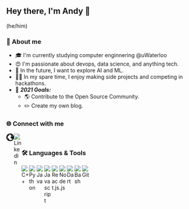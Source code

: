 ## Hey there, I'm Andy 👋

<!--[![Github](https://img.shields.io/github/followers/andyli11?label=Follow&style=social)](https://github.com/andyli11)
![visitors](https://visitor-badge.laobi.icu/badge?page_id=andyli11.andyli11)-->

(he/him)

### 👦 About me
- 🎓 I'm currently studying computer enginnering @uWaterloo
- 😍 I'm passionate about devops, data science, and anything tech.
- 🤖 In the future, I want to explore AI and ML.
- 👨‍💻 In my spare time, I enjoy making side projects and competing in hackathons.
- 💭 ***2021 Goals:***
  - 🌎 Contribute to the Open Source Community.
  - ✏️ Create my own blog.

### 🌐 Connect with me
[<img align="left" width="20px" src="https://raw.githubusercontent.com/iconic/open-iconic/master/svg/globe.svg" alt="website"/>][website]
<!--[<img align="left" width="20px" src="https://cdn.jsdelivr.net/npm/simple-icons@v3/icons/youtube.svg" alt="YouTube"/>][youtube]-->
[<img align="left" width="20px" src="https://cdn.jsdelivr.net/npm/simple-icons@v3/icons/linkedin.svg" alt="LinkedIn"/>][linkedin]

[website]:https://andyli.app/
<!--[youtube]:https://www.youtube.com/watch?v=dQw4w9WgXcQ-->
[linkedin]:https://www.linkedin.com/in/andy-li-0573441b7/

<br/>

### 🛠️ Languages & Tools
<img align="left" width="20px" src="https://cdn.jsdelivr.net/npm/simple-icons@v3/icons/cplusplus.svg" alt="C++"/>
<img align="left" width="20px" src="https://cdn.jsdelivr.net/npm/simple-icons@v3/icons/python.svg" alt="Python"/>
<img align="left" width="20px" src="https://cdn.jsdelivr.net/npm/simple-icons@v3/icons/java.svg" alt="Java"/>
<img align="left" width="20px" src="https://cdn.jsdelivr.net/npm/simple-icons@v3/icons/javascript.svg" alt="Javascript"/>
<img align="left" width="20px" src="https://cdn.jsdelivr.net/npm/simple-icons@v3/icons/react.svg" alt="React.js"/>
<img align="left" width="20px" src="https://cdn.jsdelivr.net/npm/simple-icons@v3/icons/node-dot-js.svg" alt="Node.js"/>
<img align="left" width="20px" src="https://cdn.jsdelivr.net/npm/simple-icons@v3/icons/dart.svg" alt="Dart"/>
<img align="left" width="20px" src="https://cdn.jsdelivr.net/npm/simple-icons@v3/icons/gnubash.svg" alt="Bash"/>
<img align="left" width="20px" src="https://cdn.jsdelivr.net/npm/simple-icons@v3/icons/git.svg" alt="Git"/>

<br/>

<!--## 🚀 My GitHub Stats
<img alt="Github Stats" align="left" src="https://github-readme-stats.codestackr.vercel.app/api?username=andyli11&show_icons=true&theme=algolia" />
<img alt="Top Languages" align="left" src="https://github-readme-stats.vercel.app/api/top-langs/?username=andyli11&theme=algolia" />-->
